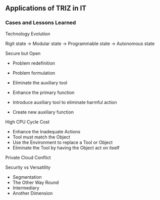## Applications of TRIZ in IT

### Cases and Lessons Learned

Technology Evolution

Rigit state -> Modular state -> Programmable state -> Autonomous state

Secure but Open

- Problem redefinition
- Problem formulation

- Eliminate the auxiliary tool
- Enhance the primary function
- Introduce auxiliary tool to eliminate harmful action
- Create new auxiliary function

High CPU Cycle Cost

- Enhance the Inadequate Actions
- Tool must match the Object
- Use the Environment to replace a Tool or Object
- Eliminate the Tool by having the Object act on itself

Private Cloud Conflict

Security vs Versatility

- Segmentation
- The Other Way Round
- Intermediary
- Another Dimension
